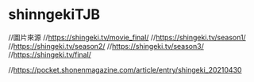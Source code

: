 # shinngekiTJB

//圖片來源
//https://shingeki.tv/movie_final/
//https://shingeki.tv/season1/
//https://shingeki.tv/season2/
//https://shingeki.tv/season3/
//https://shingeki.tv/final/

//https://pocket.shonenmagazine.com/article/entry/shingeki_20210430
